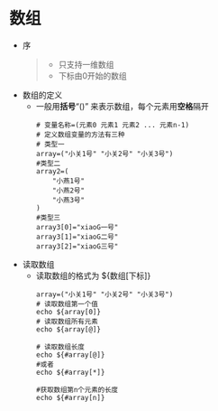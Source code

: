 # 数组
- 序
    > - 只支持一维数组
    > - 下标由0开始的数组
- 数组的定义
    - 一般用**括号**“()” 来表示数组，每个元素用**空格**隔开 
        ```code shell
        # 变量名称=(元素0 元素1 元素2 ... 元素n-1)
        # 定义数组变量的方法有三种
        # 类型一
        array=("小关1号" "小关2号" "小关3号")
        #类型二
        array2=(
            "小燕1号"
            "小燕2号"
            "小燕3号"
        )
        #类型三
        array3[0]="xiaoG一号"
        array3[1]="xiaoG二号"
        array3[2]="xiaoG三号"
        ```
- 读取数组
    - 读取数组的格式为 ${数组[下标]}
        ```code shell
        array=("小关1号" "小关2号" "小关3号")
        # 读取数组第一个值
        echo ${array[0]}
        # 读取数组所有元素
        echo ${array[@]}

        # 读取数组长度
        echo ${#array[@]}
        #或者
        echo ${#array[*]}

        #获取数组第n个元素的长度 
        echo ${#array[n]}
        ```